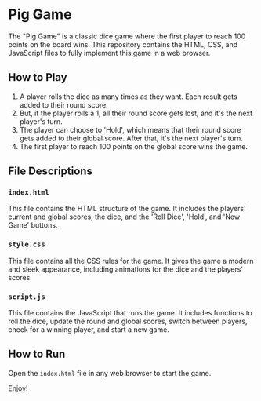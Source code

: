 # Pig Game

The "Pig Game" is a classic dice game where the first player to reach 100 points on the board wins. This repository contains the HTML, CSS, and JavaScript files to fully implement this game in a web browser.

## How to Play

1. A player rolls the dice as many times as they want. Each result gets added to their round score.
2. But, if the player rolls a 1, all their round score gets lost, and it's the next player's turn.
3. The player can choose to 'Hold', which means that their round score gets added to their global score. After that, it's the next player's turn.
4. The first player to reach 100 points on the global score wins the game.

## File Descriptions

### `index.html`

This file contains the HTML structure of the game. It includes the players' current and global scores, the dice, and the 'Roll Dice', 'Hold', and 'New Game' buttons.

### `style.css`

This file contains all the CSS rules for the game. It gives the game a modern and sleek appearance, including animations for the dice and the players' scores.

### `script.js`

This file contains the JavaScript that runs the game. It includes functions to roll the dice, update the round and global scores, switch between players, check for a winning player, and start a new game.

## How to Run

Open the `index.html` file in any web browser to start the game.

Enjoy!
